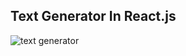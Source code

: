 ## Text Generator In React.js

![text generator](https://github.com/Kuzma02/Text-Generator/assets/138793624/2ac1a489-f5cb-4015-b3b4-79f2dbcd916d)



